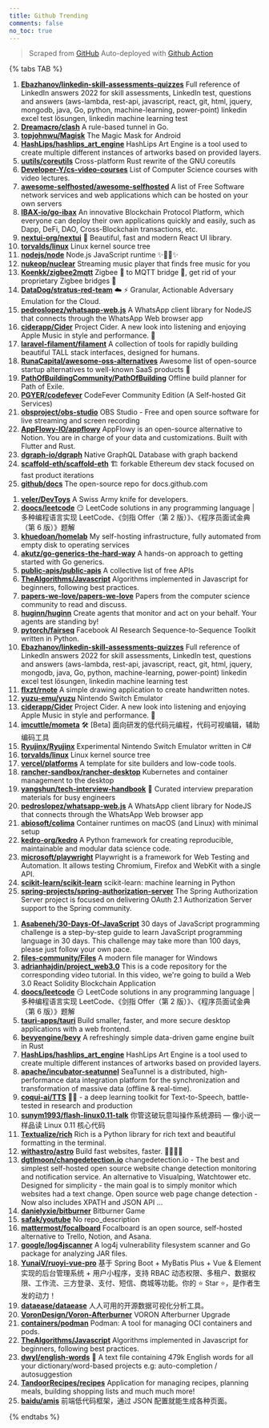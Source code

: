 ```yaml
---
title: Github Trending
comments: false
no_toc: true
---
```


> Scraped from [GitHub](https://github.com/trending)
Auto-deployed with [Github Action](https://docs.github.com/en/actions)

{% tabs TAB %}
<!-- tab Daily -->
1. [**Ebazhanov/linkedin-skill-assessments-quizzes**](https://github.com/Ebazhanov/linkedin-skill-assessments-quizzes)
Full reference of LinkedIn answers 2022 for skill assessments, LinkedIn test, questions and answers (aws-lambda, rest-api, javascript, react, git, html, jquery, mongodb, java, Go, python, machine-learning, power-point) linkedin excel test lösungen, linkedin machine learning test
2. [**Dreamacro/clash**](https://github.com/Dreamacro/clash)
A rule-based tunnel in Go.
3. [**topjohnwu/Magisk**](https://github.com/topjohnwu/Magisk)
The Magic Mask for Android
4. [**HashLips/hashlips_art_engine**](https://github.com/HashLips/hashlips_art_engine)
HashLips Art Engine is a tool used to create multiple different instances of artworks based on provided layers.
5. [**uutils/coreutils**](https://github.com/uutils/coreutils)
Cross-platform Rust rewrite of the GNU coreutils
6. [**Developer-Y/cs-video-courses**](https://github.com/Developer-Y/cs-video-courses)
List of Computer Science courses with video lectures.
7. [**awesome-selfhosted/awesome-selfhosted**](https://github.com/awesome-selfhosted/awesome-selfhosted)
A list of Free Software network services and web applications which can be hosted on your own servers
8. [**IBAX-io/go-ibax**](https://github.com/IBAX-io/go-ibax)
An innovative Blockchain Protocol Platform, which everyone can deploy their own applications quickly and easily, such as Dapp, DeFi, DAO, Cross-Blockchain transactions, etc.
9. [**nextui-org/nextui**](https://github.com/nextui-org/nextui)
🚀 Beautiful, fast and modern React UI library.
10. [**torvalds/linux**](https://github.com/torvalds/linux)
Linux kernel source tree
11. [**nodejs/node**](https://github.com/nodejs/node)
Node.js JavaScript runtime ✨🐢🚀✨
12. [**nukeop/nuclear**](https://github.com/nukeop/nuclear)
Streaming music player that finds free music for you
13. [**Koenkk/zigbee2mqtt**](https://github.com/Koenkk/zigbee2mqtt)
Zigbee 🐝 to MQTT bridge 🌉, get rid of your proprietary Zigbee bridges 🔨
14. [**DataDog/stratus-red-team**](https://github.com/DataDog/stratus-red-team)
☁️ ⚡ Granular, Actionable Adversary Emulation for the Cloud.
15. [**pedroslopez/whatsapp-web.js**](https://github.com/pedroslopez/whatsapp-web.js)
A WhatsApp client library for NodeJS that connects through the WhatsApp Web browser app
16. [**ciderapp/Cider**](https://github.com/ciderapp/Cider)
Project Cider. A new look into listening and enjoying Apple Music in style and performance. 🚀
17. [**laravel-filament/filament**](https://github.com/laravel-filament/filament)
A collection of tools for rapidly building beautiful TALL stack interfaces, designed for humans.
18. [**RunaCapital/awesome-oss-alternatives**](https://github.com/RunaCapital/awesome-oss-alternatives)
Awesome list of open-source startup alternatives to well-known SaaS products 🚀
19. [**PathOfBuildingCommunity/PathOfBuilding**](https://github.com/PathOfBuildingCommunity/PathOfBuilding)
Offline build planner for Path of Exile.
20. [**PGYER/codefever**](https://github.com/PGYER/codefever)
CodeFever Community Edition (A Self-hosted Git Services)
21. [**obsproject/obs-studio**](https://github.com/obsproject/obs-studio)
OBS Studio - Free and open source software for live streaming and screen recording
22. [**AppFlowy-IO/appflowy**](https://github.com/AppFlowy-IO/appflowy)
AppFlowy is an open-source alternative to Notion. You are in charge of your data and customizations. Built with Flutter and Rust.
23. [**dgraph-io/dgraph**](https://github.com/dgraph-io/dgraph)
Native GraphQL Database with graph backend
24. [**scaffold-eth/scaffold-eth**](https://github.com/scaffold-eth/scaffold-eth)
🏗 forkable Ethereum dev stack focused on fast product iterations
25. [**github/docs**](https://github.com/github/docs)
The open-source repo for docs.github.com
<!-- endtab -->
<!-- tab Weekly -->
1. [**veler/DevToys**](https://github.com/veler/DevToys)
A Swiss Army knife for developers.
2. [**doocs/leetcode**](https://github.com/doocs/leetcode)
😏 LeetCode solutions in any programming language | 多种编程语言实现 LeetCode、《剑指 Offer（第 2 版）》、《程序员面试金典（第 6 版）》题解
3. [**khuedoan/homelab**](https://github.com/khuedoan/homelab)
My self-hosting infrastructure, fully automated from empty disk to operating services
4. [**akutz/go-generics-the-hard-way**](https://github.com/akutz/go-generics-the-hard-way)
A hands-on approach to getting started with Go generics.
5. [**public-apis/public-apis**](https://github.com/public-apis/public-apis)
A collective list of free APIs
6. [**TheAlgorithms/Javascript**](https://github.com/TheAlgorithms/Javascript)
Algorithms implemented in Javascript for beginners, following best practices.
7. [**papers-we-love/papers-we-love**](https://github.com/papers-we-love/papers-we-love)
Papers from the computer science community to read and discuss.
8. [**huginn/huginn**](https://github.com/huginn/huginn)
Create agents that monitor and act on your behalf. Your agents are standing by!
9. [**pytorch/fairseq**](https://github.com/pytorch/fairseq)
Facebook AI Research Sequence-to-Sequence Toolkit written in Python.
10. [**Ebazhanov/linkedin-skill-assessments-quizzes**](https://github.com/Ebazhanov/linkedin-skill-assessments-quizzes)
Full reference of LinkedIn answers 2022 for skill assessments, LinkedIn test, questions and answers (aws-lambda, rest-api, javascript, react, git, html, jquery, mongodb, java, Go, python, machine-learning, power-point) linkedin excel test lösungen, linkedin machine learning test
11. [**flxzt/rnote**](https://github.com/flxzt/rnote)
A simple drawing application to create handwritten notes.
12. [**yuzu-emu/yuzu**](https://github.com/yuzu-emu/yuzu)
Nintendo Switch Emulator
13. [**ciderapp/Cider**](https://github.com/ciderapp/Cider)
Project Cider. A new look into listening and enjoying Apple Music in style and performance. 🚀
14. [**imcuttle/mometa**](https://github.com/imcuttle/mometa)
🛠 [Beta] 面向研发的低代码元编程，代码可视编辑，辅助编码工具
15. [**Ryujinx/Ryujinx**](https://github.com/Ryujinx/Ryujinx)
Experimental Nintendo Switch Emulator written in C#
16. [**torvalds/linux**](https://github.com/torvalds/linux)
Linux kernel source tree
17. [**vercel/platforms**](https://github.com/vercel/platforms)
A template for site builders and low-code tools.
18. [**rancher-sandbox/rancher-desktop**](https://github.com/rancher-sandbox/rancher-desktop)
Kubernetes and container management to the desktop
19. [**yangshun/tech-interview-handbook**](https://github.com/yangshun/tech-interview-handbook)
💯 Curated interview preparation materials for busy engineers
20. [**pedroslopez/whatsapp-web.js**](https://github.com/pedroslopez/whatsapp-web.js)
A WhatsApp client library for NodeJS that connects through the WhatsApp Web browser app
21. [**abiosoft/colima**](https://github.com/abiosoft/colima)
Container runtimes on macOS (and Linux) with minimal setup
22. [**kedro-org/kedro**](https://github.com/kedro-org/kedro)
A Python framework for creating reproducible, maintainable and modular data science code.
23. [**microsoft/playwright**](https://github.com/microsoft/playwright)
Playwright is a framework for Web Testing and Automation. It allows testing Chromium, Firefox and WebKit with a single API.
24. [**scikit-learn/scikit-learn**](https://github.com/scikit-learn/scikit-learn)
scikit-learn: machine learning in Python
25. [**spring-projects/spring-authorization-server**](https://github.com/spring-projects/spring-authorization-server)
The Spring Authorization Server project is focused on delivering OAuth 2.1 Authorization Server support to the Spring community.
<!-- endtab -->
<!-- tab Monthly -->
1. [**Asabeneh/30-Days-Of-JavaScript**](https://github.com/Asabeneh/30-Days-Of-JavaScript)
30 days of JavaScript programming challenge is a step-by-step guide to learn JavaScript programming language in 30 days. This challenge may take more than 100 days, please just follow your own pace.
2. [**files-community/Files**](https://github.com/files-community/Files)
A modern file manager for Windows
3. [**adrianhajdin/project_web3.0**](https://github.com/adrianhajdin/project_web3.0)
This is a code repository for the corresponding video tutorial. In this video, we're going to build a Web 3.0 React Solidity Blockchain Application
4. [**doocs/leetcode**](https://github.com/doocs/leetcode)
😏 LeetCode solutions in any programming language | 多种编程语言实现 LeetCode、《剑指 Offer（第 2 版）》、《程序员面试金典（第 6 版）》题解
5. [**tauri-apps/tauri**](https://github.com/tauri-apps/tauri)
Build smaller, faster, and more secure desktop applications with a web frontend.
6. [**bevyengine/bevy**](https://github.com/bevyengine/bevy)
A refreshingly simple data-driven game engine built in Rust
7. [**HashLips/hashlips_art_engine**](https://github.com/HashLips/hashlips_art_engine)
HashLips Art Engine is a tool used to create multiple different instances of artworks based on provided layers.
8. [**apache/incubator-seatunnel**](https://github.com/apache/incubator-seatunnel)
SeaTunnel is a distributed, high-performance data integration platform for the synchronization and transformation of massive data (offline & real-time).
9. [**coqui-ai/TTS**](https://github.com/coqui-ai/TTS)
🐸💬 - a deep learning toolkit for Text-to-Speech, battle-tested in research and production
10. [**sunym1993/flash-linux0.11-talk**](https://github.com/sunym1993/flash-linux0.11-talk)
你管这破玩意叫操作系统源码 — 像小说一样品读 Linux 0.11 核心代码
11. [**Textualize/rich**](https://github.com/Textualize/rich)
Rich is a Python library for rich text and beautiful formatting in the terminal.
12. [**withastro/astro**](https://github.com/withastro/astro)
Build fast websites, faster. 🚀🧑‍🚀✨
13. [**dgtlmoon/changedetection.io**](https://github.com/dgtlmoon/changedetection.io)
changedetection.io - The best and simplest self-hosted open source website change detection monitoring and notification service. An alternative to Visualping, Watchtower etc. Designed for simplicity - the main goal is to simply monitor which websites had a text change. Open source web page change detection - Now also includes XPATH and JSON API …
14. [**danielyxie/bitburner**](https://github.com/danielyxie/bitburner)
Bitburner Game
15. [**safak/youtube**](https://github.com/safak/youtube)
No repo_description
16. [**mattermost/focalboard**](https://github.com/mattermost/focalboard)
Focalboard is an open source, self-hosted alternative to Trello, Notion, and Asana.
17. [**google/log4jscanner**](https://github.com/google/log4jscanner)
A log4j vulnerability filesystem scanner and Go package for analyzing JAR files.
18. [**YunaiV/ruoyi-vue-pro**](https://github.com/YunaiV/ruoyi-vue-pro)
基于 Spring Boot + MyBatis Plus + Vue & Element 实现的后台管理系统 + 用户小程序，支持 RBAC 动态权限、多租户、数据权限、工作流、三方登录、支付、短信、商城等功能。你的 ⭐️ Star ⭐️，是作者生发的动力！
19. [**dataease/dataease**](https://github.com/dataease/dataease)
人人可用的开源数据可视化分析工具。
20. [**VoronDesign/Voron-Afterburner**](https://github.com/VoronDesign/Voron-Afterburner)
VORON Afterburner Upgrade
21. [**containers/podman**](https://github.com/containers/podman)
Podman: A tool for managing OCI containers and pods.
22. [**TheAlgorithms/Javascript**](https://github.com/TheAlgorithms/Javascript)
Algorithms implemented in Javascript for beginners, following best practices.
23. [**dwyl/english-words**](https://github.com/dwyl/english-words)
📝 A text file containing 479k English words for all your dictionary/word-based projects e.g: auto-completion / autosuggestion
24. [**TandoorRecipes/recipes**](https://github.com/TandoorRecipes/recipes)
Application for managing recipes, planning meals, building shopping lists and much much more!
25. [**baidu/amis**](https://github.com/baidu/amis)
前端低代码框架，通过 JSON 配置就能生成各种页面。
<!-- endtab -->
{% endtabs %}
